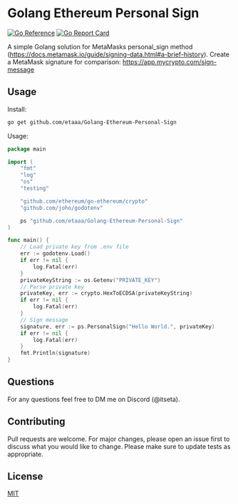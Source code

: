 # Golang Ethereum Personal Sign

[![Go Reference](https://pkg.go.dev/badge/github.com/etaaa/Golang-Ethereum-Personal-Sign.svg)](https://pkg.go.dev/github.com/etaaa/Golang-Ethereum-Personal-Sign)
[![Go Report Card](https://goreportcard.com/badge/github.com/etaaa/Golang-Ethereum-Personal-Sign)](https://goreportcard.com/report/github.com/etaaa/Golang-Ethereum-Personal-Sign)

A simple Golang solution for MetaMasks personal_sign method (<https://docs.metamask.io/guide/signing-data.html#a-brief-history>).
Create a MetaMask signature for comparison: https://app.mycrypto.com/sign-message

## Usage

Install:
```bash
go get github.com/etaaa/Golang-Ethereum-Personal-Sign
```
Usage:
```go
package main

import (
	"fmt"
	"log"
	"os"
	"testing"

	"github.com/ethereum/go-ethereum/crypto"
	"github.com/joho/godotenv"

	ps "github.com/etaaa/Golang-Ethereum-Personal-Sign"
)

func main() {
	// Load private key from .env file
	err := godotenv.Load()
	if err != nil {
		log.Fatal(err)
	}
	privateKeyString := os.Getenv("PRIVATE_KEY")
	// Parse private key
	privateKey, err := crypto.HexToECDSA(privateKeyString)
	if err != nil {
		log.Fatal(err)
	}
	// Sign message
	signature, err := ps.PersonalSign("Hello World.", privateKey)
	if err != nil {
		log.Fatal(err)
	}
	fmt.Println(signature)
}
```

## Questions
For any questions feel free to DM me on Discord (@itseta).

## Contributing
Pull requests are welcome. For major changes, please open an issue first to discuss what you would like to change. Please make sure to update tests as appropriate.

## License
[MIT](https://choosealicense.com/licenses/mit/)
